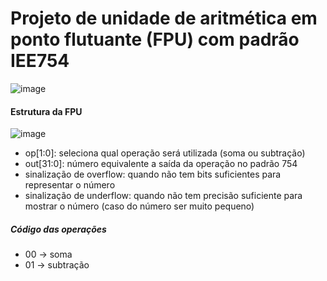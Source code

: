 # Projeto de unidade de aritmética em ponto flutuante (FPU) com padrão IEE754

![image](https://user-images.githubusercontent.com/72985725/139558295-c3476c6f-81bd-4ad3-94d3-a25780b0b5fb.png)

#### Estrutura da FPU
![image](https://user-images.githubusercontent.com/72985725/139558387-ee6f5c6a-76ff-41a7-8ed2-3128a9c70fb0.png)

- op[1:0]: seleciona qual operação será utilizada (soma ou subtração)
- out[31:0]: número equivalente a saída da operação no padrão 754
- sinalização de overflow: quando não tem bits suficientes para representar o número
- sinalização de underflow: quando não tem precisão suficiente para mostrar o número (caso do número ser muito pequeno)

##### Código das operações
- 00 -> soma
- 01 -> subtração


